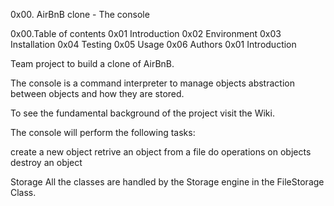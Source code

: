 0x00. AirBnB clone - The console

0x00.Table of contents
0x01 Introduction
0x02 Environment
0x03 Installation
0x04 Testing
0x05 Usage
0x06 Authors
0x01 Introduction

Team project to build a clone of AirBnB.

The console is a command interpreter to manage objects abstraction between objects and how they are stored.

To see the fundamental background of the project visit the Wiki.

The console will perform the following tasks:

create a new object
retrive an object from a file
do operations on objects
destroy an object

Storage
All the classes are handled by the Storage engine in the FileStorage Class.
